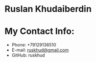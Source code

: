 # Ruslan Khudaiberdin
# My Contact Info:
* Phone: +79129136510
* E-mail: ruskhud@gmail.com
* GitHub: ruskhud